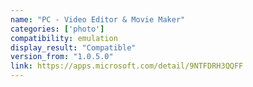 ```yaml
---
name: "PC - Video Editor & Movie Maker"
categories: ['photo']
compatibility: emulation
display_result: "Compatible"
version_from: "1.0.5.0"
link: https://apps.microsoft.com/detail/9NTFDRH3QQFF
---
```

